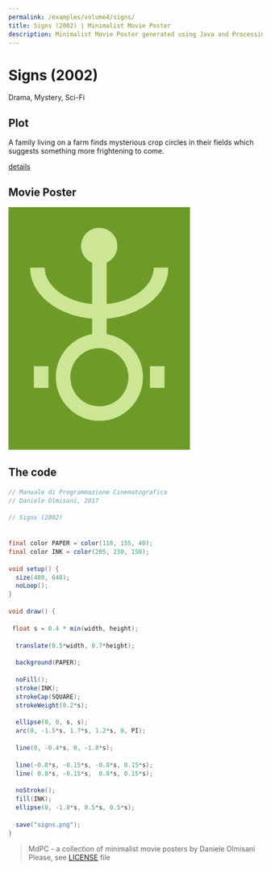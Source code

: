 ```yaml
---
permalink: /examples/volume4/signs/
title: Signs (2002) | Minimalist Movie Poster
description: Minimalist Movie Poster generated using Java and Processing.
---
```


# Signs (2002)

Drama, Mystery, Sci-Fi

## Plot
A family living on a farm finds mysterious crop circles in their fields which suggests something more frightening to come.

[details](https://www.imdb.com/title/tt0286106/)

## Movie Poster
<img src="signs.png"  width="360px" title="Signs">


## The code
```java
// Manuale di Programmazione Cinematografica
// Daniele Olmisani, 2017

// Signs (2002)


final color PAPER = color(110, 155, 40);
final color INK = color(205, 230, 150);

void setup() {
  size(480, 640);
  noLoop();
}

void draw() {
  
 float s = 0.4 * min(width, height);
  
  translate(0.5*width, 0.7*height);
  
  background(PAPER);
  
  noFill();
  stroke(INK);
  strokeCap(SQUARE);
  strokeWeight(0.2*s);
  
  ellipse(0, 0, s, s);
  arc(0, -1.5*s, 1.7*s, 1.2*s, 0, PI);
  
  line(0, -0.4*s, 0, -1.8*s);
  
  line(-0.8*s, -0.15*s, -0.8*s, 0.15*s);
  line( 0.8*s, -0.15*s,  0.8*s, 0.15*s);
  
  noStroke();
  fill(INK);
  ellipse(0, -1.8*s, 0.5*s, 0.5*s);
  
  save("signs.png");
}

```

> MdPC - a collection of minimalist movie posters
> by Daniele Olmisani
> Please, see [LICENSE](../../../LICENSE) file
